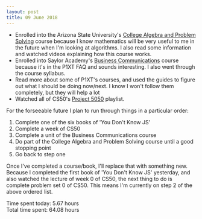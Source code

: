 ```yaml
---
layout: post
title: 09 June 2018
---
```


* Enrolled into the Arizona State University's [College Algebra and Problem Solving](https://www.edx.org/course/college-algebra-problem-solving-asux-mat117x) course because I know mathematics will be very useful to me in the future when I'm looking at algorithms. I also read some information and watched videos explaining how this course works.
* Enrolled into Saylor Academy's [Business Communications](https://learn.saylor.org/course/view.php?id=345) course because it's in the P1XT FAQ and sounds interesting. I also went through the course syllabus.
* Read more about some of P1XT's courses, and used the guides to figure out what I should be doing now/next. I know I won't follow them completely, but they will help a lot
* Watched all of CS50's [Project 5050](https://www.youtube.com/watch?list=PLhQjrBD2T383RLDItqbDRs-4gWy8Wgec2&v=0S7isdzIBU4) playlist.

For the forseeable future I plan to run through things in a particular order:

1. Complete one of the six books of 'You Don't Know JS'
2. Complete a week of CS50
3. Complete a unit of the Business Communications course
4. Do part of the College Algebra and Problem Solving course until a good stopping point
5. Go back to step one

Once I've completed a course/book, I'll replace that with something new. Because I completed the first book of 'You Don't Know JS' yesterday, and also watched the lecture of week 0 of CS50, the next thing to do is complete problem set 0 of CS50. This means I'm currently on step 2 of the above ordered list.

Time spent today: 5.67 hours  
Total time spent: 64.08 hours  